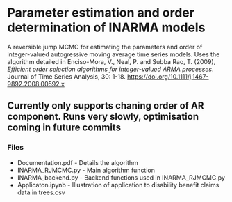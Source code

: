 # Parameter estimation and order determination of INARMA models

A reversible jump MCMC for estimating the parameters and order of integer-valued autogressive moving average time series models. Uses the algorithm
detailed in Enciso-Mora, V., Neal, P. and Subba Rao, T. (2009), <i>Efficient order selection algorithms for integer-valued ARMA processes</i>. Journal of Time Series Analysis, 30: 1-18. https://doi.org/10.1111/j.1467-9892.2008.00592.x

## Currently only supports chaning order of AR component. Runs very slowly, optimisation coming in future commits

### Files

* Documentation.pdf - Details the algorithm
* INARMA_RJMCMC.py - Main algorithm function
* INARMA_backend.py - Backend functions used in INARMA_RJMCMC.py
* Applicaton.ipynb - Illustration of application to disability benefit claims data in trees.csv

